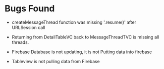 #  Bugs Found

- createMessageThread function was missing '.resume()' after URLSession call

- Returning from DetailTableVC back to MessageThreadTVC is missing all threads. 

- Firebase Database is not updating, it is not Putting data into firebase

- Tableview is not pulling data from Firebase
